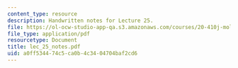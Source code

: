 ```yaml
---
content_type: resource
description: Handwritten notes for Lecture 25.
file: https://ol-ocw-studio-app-qa.s3.amazonaws.com/courses/20-410j-molecular-cellular-and-tissue-biomechanics-be-410j-spring-2003/a0ff534474c5ca0b4c3404704baf2cd6_lec_25_notes.pdf
file_type: application/pdf
resourcetype: Document
title: lec_25_notes.pdf
uid: a0ff5344-74c5-ca0b-4c34-04704baf2cd6
---
```

